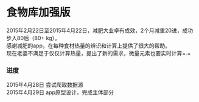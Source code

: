 # 食物库加强版

2015年2月22日至2015年4月22日，减肥大业卓有成效，2个月减重20进，成功步入80后（80+ kg）。    
感谢减肥的app，在每种食材热量的辨识和计算上提供了很大的帮助。    
现在老婆不满足于仅仅计算热量，提出了新的需求，微量元素也要实时计算=.=    

### 进度

2015年4月28日 尝试爬取数据源    
2015年4月29日 app原型设计，完成主体部分    
